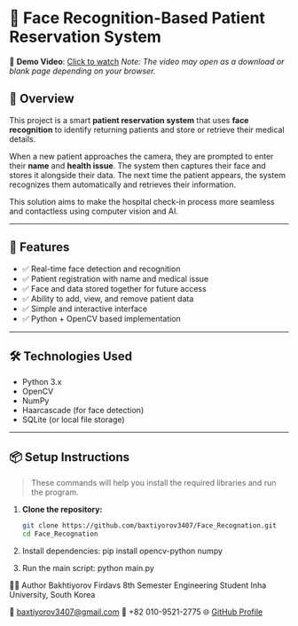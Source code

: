 # 🧠 Face Recognition-Based Patient Reservation System

🎥 **Demo Video**: [Click to watch](https://github.com/baxtiyorov3407/Face_Recognation/raw/main/Demo_video_Firdavs.mp4)
*Note: The video may open as a download or blank page depending on your browser.*

## 📌 Overview

This project is a smart **patient reservation system** that uses **face recognition** to identify returning patients and store or retrieve their medical details.

When a new patient approaches the camera, they are prompted to enter their **name** and **health issue**. The system then captures their face and stores it alongside their data. The next time the patient appears, the system recognizes them automatically and retrieves their information.

This solution aims to make the hospital check-in process more seamless and contactless using computer vision and AI.

---

## 🚀 Features

- ✅ Real-time face detection and recognition
- ✅ Patient registration with name and medical issue
- ✅ Face and data stored together for future access
- ✅ Ability to add, view, and remove patient data
- ✅ Simple and interactive interface
- ✅ Python + OpenCV based implementation

---

## 🛠️ Technologies Used

- Python 3.x  
- OpenCV  
- NumPy  
- Haarcascade (for face detection)  
- SQLite (or local file storage)

---

## 📦 Setup Instructions

> These commands will help you install the required libraries and run the program.

1. **Clone the repository:**
   ```bash
   git clone https://github.com/baxtiyorov3407/Face_Recognation.git
   cd Face_Recognation

2. Install dependencies:
   pip install opencv-python numpy
   
4. Run the main script:
   python main.py
   

🙋‍♂️ Author
Bakhtiyorov Firdavs
8th Semester Engineering Student
Inha University, South Korea

📧 baxtiyorov3407@gmail.com
📱 +82 010-9521-2775
🌐 [GitHub Profile](https://github.com/baxtiyorov3407)
